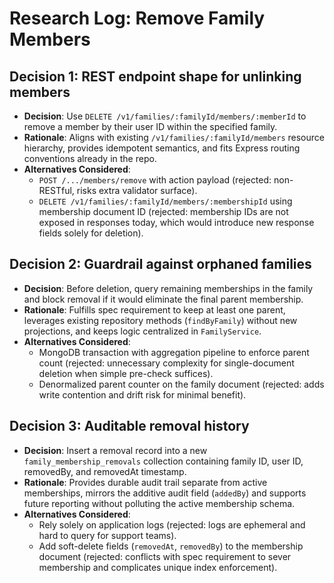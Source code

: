 # Research Log: Remove Family Members

## Decision 1: REST endpoint shape for unlinking members
- **Decision**: Use `DELETE /v1/families/:familyId/members/:memberId` to remove a member by their user ID within the specified family.
- **Rationale**: Aligns with existing `/v1/families/:familyId/members` resource hierarchy, provides idempotent semantics, and fits Express routing conventions already in the repo.
- **Alternatives Considered**:
  - `POST /.../members/remove` with action payload (rejected: non-RESTful, risks extra validator surface).
  - `DELETE /v1/families/:familyId/members/:membershipId` using membership document ID (rejected: membership IDs are not exposed in responses today, which would introduce new response fields solely for deletion).

## Decision 2: Guardrail against orphaned families
- **Decision**: Before deletion, query remaining memberships in the family and block removal if it would eliminate the final parent membership.
- **Rationale**: Fulfills spec requirement to keep at least one parent, leverages existing repository methods (`findByFamily`) without new projections, and keeps logic centralized in `FamilyService`.
- **Alternatives Considered**:
  - MongoDB transaction with aggregation pipeline to enforce parent count (rejected: unnecessary complexity for single-document deletion when simple pre-check suffices).
  - Denormalized parent counter on the family document (rejected: adds write contention and drift risk for minimal benefit).

## Decision 3: Auditable removal history
- **Decision**: Insert a removal record into a new `family_membership_removals` collection containing family ID, user ID, removedBy, and removedAt timestamp.
- **Rationale**: Provides durable audit trail separate from active memberships, mirrors the additive audit field (`addedBy`) and supports future reporting without polluting the active membership schema.
- **Alternatives Considered**:
  - Rely solely on application logs (rejected: logs are ephemeral and hard to query for support teams).
  - Add soft-delete fields (`removedAt`, `removedBy`) to the membership document (rejected: conflicts with spec requirement to sever membership and complicates unique index enforcement).
